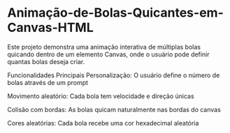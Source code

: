 # Animação-de-Bolas-Quicantes-em-Canvas-HTML
Este projeto demonstra uma animação interativa de múltiplas bolas quicando dentro de um elemento Canvas, onde o usuário pode definir quantas bolas deseja criar.

Funcionalidades Principais
Personalização: O usuário define o número de bolas através de um prompt

Movimento aleatório: Cada bola tem velocidade e direção únicas

Colisão com bordas: As bolas quicam naturalmente nas bordas do canvas

Cores aleatórias: Cada bola recebe uma cor hexadecimal aleatória
